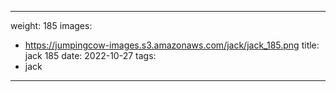 
---
weight: 185
images:
- https://jumpingcow-images.s3.amazonaws.com/jack/jack_185.png
title: jack 185
date: 2022-10-27
tags:
- jack
---
